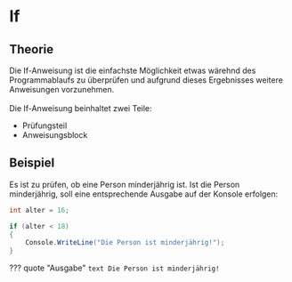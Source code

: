 # If

## Theorie
Die If-Anweisung ist die einfachste Möglichkeit etwas wärehnd des Programmablaufs zu überprüfen und aufgrund dieses Ergebnisses weitere Anweisungen vorzunehmen. \
\
Die If-Anweisung beinhaltet zwei Teile:
* Prüfungsteil
* Anweisungsblock

## Beispiel
Es ist zu prüfen, ob eine Person minderjährig ist. Ist die Person minderjährig, soll eine entsprechende Ausgabe auf der Konsole erfolgen:

```cs
int alter = 16;

if (alter < 18)
{
    Console.WriteLine("Die Person ist minderjährig!");
}
```

??? quote "Ausgabe"
    ``` text
    Die Person ist minderjährig!
    ```
